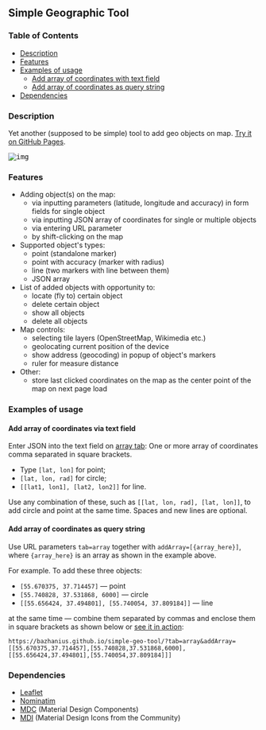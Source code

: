 ## Simple Geographic Tool

### Table of Contents
* [Description](#description)
* [Features](#features)
* [Examples of usage](#examples-of-usage)
  * [Add array of coordinates with text field](#add-array-of-coordinates-via-text-field)
  * [Add array of coordinates as query string](#add-array-of-coordinates-as-query-string)
* [Dependencies](#dependencies)

### Description
Yet another (supposed to be simple) tool to add geo objects on map.
[Try it on GitHub Pages](https://bazhanius.github.io/simple-geo-tool/).

<kbd>![img](https://repository-images.githubusercontent.com/194441323/eeae9480-9408-11eb-89e2-4e639eac9282)</kbd>

### Features
- Adding object(s) on the map:
  - via inputting parameters (latitude, longitude and accuracy) in form fields for single object
  - via inputting JSON array of coordinates for single or multiple objects
  - via entering URL parameter
  - by shift-clicking on the map
- Supported object's types:
  - point (standalone marker)
  - point with accuracy (marker with radius)
  - line (two markers with line between them)
  - JSON array
- List of added objects with opportunity to:
  - locate (fly to) certain object
  - delete certain object
  - show  all objects
  - delete all objects
- Map controls:
  - selecting tile layers (OpenStreetMap, Wikimedia etc.)
  - geolocating current position of the device
  - show address (geocoding) in popup of object's markers
  - ruler for measure distance
- Other:
  - store last clicked coordinates on the map as the center point of the map 
  on next page load

### Examples of usage
#### Add array of coordinates via text field
Enter JSON into the text field on [array tab](https://bazhanius.github.io/simple-geo-tool/?tab=array):
One or more array of coordinates comma separated in square brackets.
* Type `[lat, lon]` for point;
* `[lat, lon, rad]` for circle;
* `[[lat1, lon1], [lat2, lon2]]` for line.

Use any combination of these, such as `[[lat, lon, rad], [lat, lon]]`, to add circle and point at the same time.
Spaces and new lines are optional.

#### Add array of coordinates as query string
Use URL parameters `tab=array` together with `addArray=[{array_here}]`, 
where `{array_here}` is an array as shown in the example above.

For example. To add these three objects:
* `[55.670375, 37.714457]` — point
* `[55.740828, 37.531868, 6000]` — circle
* `[[55.656424, 37.494801], [55.740054, 37.809184]]` — line

at the same time — combine them separated by commas and enclose them in square brackets as shown below or [see it in action](https://bazhanius.github.io/simple-geo-tool/?tab=array&addArray=[[55.670375,37.714457],[55.740828,37.531868,6000],[[55.656424,37.494801],[55.740054,37.809184]]]):
```
https://bazhanius.github.io/simple-geo-tool/?tab=array&addArray=[[55.670375,37.714457],[55.740828,37.531868,6000],[[55.656424,37.494801],[55.740054,37.809184]]]
```

### Dependencies
- [Leaflet](https://github.com/Leaflet/Leaflet)
- [Nominatim](https://github.com/openstreetmap/Nominatim)
- [MDC](https://github.com/material-components/material-components-web) (Material Design Components)
- [MDI](https://github.com/Templarian/MaterialDesign) (Material Design Icons from the Community)
